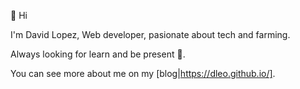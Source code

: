 👋 Hi

I'm David Lopez, Web developer, pasionate about tech and farming.

Always looking for learn and be present 🙏.

You can see more about me on my [blog|https://dleo.github.io/].

<!--
**dleo/dleo** is a ✨ _special_ ✨ repository because its `README.md` (this file) appears on your GitHub profile.

Here are some ideas to get you started:

- 🔭 I’m currently working on ...
- 🌱 I’m currently learning ...
- 👯 I’m looking to collaborate on ...
- 🤔 I’m looking for help with ...
- 💬 Ask me about ...
- 📫 How to reach me: ...
- 😄 Pronouns: ...
- ⚡ Fun fact: ...
-->
